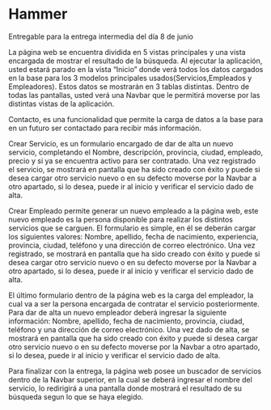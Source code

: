 # Hammer
Entregable para la entrega intermedia del día 8 de junio

La página web se encuentra dividida en 5 vistas principales y una vista encargada de mostrar el resultado de la búsqueda.
Al ejecutar la aplicación, usted estará parado en la vista “Inicio” donde verá todos los datos cargados en la base para los 3 modelos principales usados(Servicios,Empleados y Empleadores). Estos datos se mostrarán en 3 tablas distintas. Dentro de todas las pantallas, usted verá una Navbar que le permitirá moverse por las distintas vistas de la aplicación.

Contacto, es una funcionalidad que permite la carga de datos a la base para en un futuro ser contactado para recibir más información.

Crear Servicio, es un formulario encargado de dar de alta un nuevo servicio, completando el Nombre, descripción, provincia, ciudad, empleado, precio y si ya se encuentra activo para ser contratado. Una vez registrado el servicio, se mostrará en pantalla que ha sido creado con éxito y puede si desea cargar otro servicio nuevo o en su defecto moverse por la Navbar a otro apartado, si lo desea, puede ir al inicio y verificar el servicio dado de alta.

Crear Empleado permite generar un nuevo empleado a la página web, este nuevo empleado es la persona disponible para realizar los distintos servicios que se carguen. El formulario es simple, en él se deberán cargar los siguientes valores: Nombre, apellido, fecha de nacimiento, experiencia, provincia, ciudad, teléfono y una dirección de correo electrónico. Una vez registrado, se mostrará en pantalla que ha sido creado con éxito y puede si desea cargar otro servicio nuevo o en su defecto moverse por la Navbar a otro apartado, si lo desea, puede ir al inicio y verificar el servicio dado de alta.

El último formulario dentro de la página web es la carga del empleador, la cual va a ser la persona encargada de contratar el servicio posteriormente. Para dar de alta un nuevo empleador deberá ingresar la siguiente información:  Nombre, apellido, fecha de nacimiento, provincia, ciudad, teléfono y una dirección de correo electrónico. Una vez dado de alta, se mostrará en pantalla que ha sido creado con éxito y puede si desea cargar otro servicio nuevo o en su defecto moverse por la Navbar a otro apartado, si lo desea, puede ir al inicio y verificar el servicio dado de alta.

Para finalizar con la entrega, la página web posee un buscador de servicios dentro de la Navbar superior, en la cual se deberá ingresar el nombre del servicio, lo redirigirá a una pantalla donde mostrará el resultado de su búsqueda segun lo que se haya elegido.
